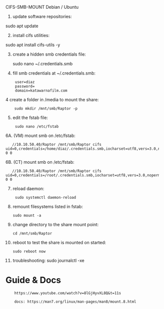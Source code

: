 CIFS-SMB-MOUNT Debian / Ubuntu

1. update software repositories:

sudo apt update

2. install cifs utilities:

sudo apt install cifs-utils -y

3. create a hidden smb credentials file:

   sudo nano ~/.credentials.smb

3. fill smb credentials at ~/.credentials.smb:

        user=diaz
        password= 
        domain=katawarnafilm.com


4 create a folder in /media to mount the share:

        sudo mkdir /mnt/smb/Raptor -p

5. edit the fstab file:

        sudo nano /etc/fstab

6A. (VM) mount smb on /etc/fstab:

       //10.10.50.40/Raptor /mnt/smb/Raptor cifs uid=0,credentials=/home/diaz/.credentials.smb,iocharset=utf8,vers=3.0,noperm,nobrl 0 0

6B. (CT) mount smb on /etc/fstab:

       //10.10.50.40/Raptor /mnt/smb/Raptor cifs uid=0,credentials=/root/.credentials.smb,iocharset=utf8,vers=3.0,noperm,nobrl 0 0


7. reload daemon:

        sudo systemctl daemon-reload

8.  remount filesystems listed in fstab:

        sudo mount -a

9.  change directory to the share mount point:

        cd /mnt/smb/Raptor

7.  reboot to test the share is mounted on started:

        sudo reboot now

8. troubleshooting:
        sudo journalctl -xe



# Guide & Docs

        https://www.youtube.com/watch?v=8lGjHyvXL8Q&t=11s

        docs: https://man7.org/linux/man-pages/man8/mount.8.html
